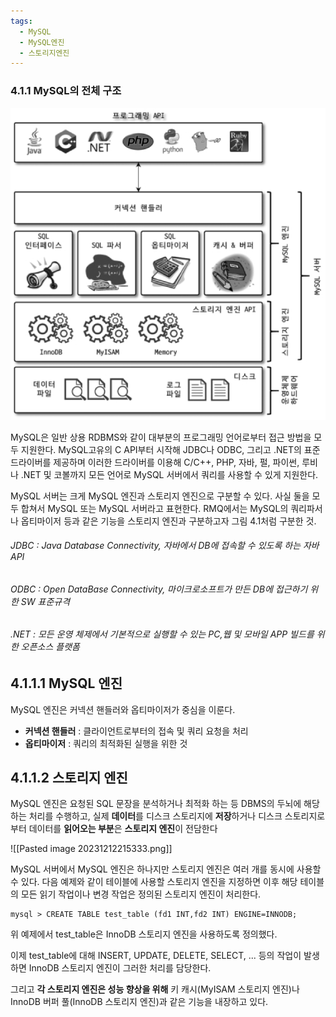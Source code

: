 ```yaml
---
tags:
  - MySQL
  - MySQL엔진
  - 스토리지엔진
---
```


### 4.1.1 MySQL의 전체 구조

![이미지 대체 텍스트](../../../attachment/Pasted%20image%2020231212211948.png)

MySQL은 일반 상용 RDBMS와 같이 대부분의 프로그래밍 언어로부터 접근 방법을 모두 지원한다. MySQL고유의 C API부터 시작해 JDBC나 ODBC, 그리고 .NET의 표준 드라이버를 제공하며 이러한 드라이버를 이용해 C/C++, PHP, 자바, 펄, 파이썬, 루비나 .NET 및 코볼까지 모든 언어로 MySQL 서버에서 쿼리를 사용할 수 있게 지원한다.

MySQL 서버는 크게 MySQL 엔진과 스토리지 엔진으로 구분할 수 있다. 사실 둘을 모두 합쳐서 MySQL 또는 MySQL 서버라고 표현한다. RMQ에서는 MySQL의 쿼리파서나 옵티마이저 등과 같은 기능을 스토리지 엔진과 구분하고자 그림 4.1처럼 구분한 것.
###### JDBC : Java Database Connectivity, 자바에서 DB에 접속할 수 있도록 하는 자바 API
###### ODBC : Open DataBase Connectivity, 마이크로소프트가 만든 DB에 접근하기 위한 SW 표준규격
###### .NET : 모든 운영 체제에서 기본적으로 실행할 수 있는 PC,웹 및 모바일 APP 빌드를 위한 오픈소스 플랫폼

## 4.1.1.1 MySQL 엔진
MySQL 엔진은 커넥션 핸들러와 옵티마이저가 중심을 이룬다.
- **커넥션 핸들러** : 클라이언트로부터의 접속 및 쿼리 요청을 처리
- **옵티마이저** : 쿼리의 최적화된 실행을 위한 것

## 4.1.1.2 스토리지 엔진

MySQL 엔진은 요청된 SQL 문장을 분석하거나 최적화 하는 등 DBMS의 두뇌에 해당하는 처리를 수행하고, 실제 **데이터**를 디스크 스토리지에 **저장**하거나 디스크 스토리지로부터 데이터를 **읽어오는 부분**은 **스토리지 엔진**이 전담한다

![[Pasted image 20231212215333.png]]

MySQL 서버에서 MySQL 엔진은 하나지만 스토리지 엔진은 여러 개를 동시에 사용할 수 있다. 다음 예제와 같이 테이블에 사용할 스토리지 엔진을 지정하면 이후 해당 테이블의 모든 읽기 작업이나 변경 작업은 정의된 스토리지 엔진이 처리한다.

```mysql
mysql > CREATE TABLE test_table (fd1 INT,fd2 INT) ENGINE=INNODB;
```

위 예제에서 test_table은 InnoDB 스토리지 엔진을 사용하도록 정의했다. 

이제 test_table에 대해 INSERT, UPDATE, DELETE, SELECT, ... 등의 작업이 발생하면 InnoDB 스토리지 엔진이 그러한 처리를 담당한다. 

그리고 **각 스토리지 엔진은 성능 향상을 위해** 키 캐시(MyISAM 스토리지 엔진)나 InnoDB 버퍼 풀(InnoDB 스토리지 엔진)과 같은 기능을 내장하고 있다.
